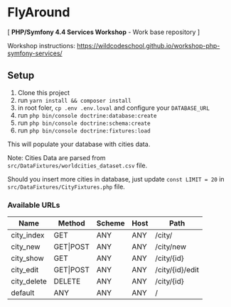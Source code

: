 # FlyAround
[ **PHP/Symfony 4.4 Services Workshop** - Work base repository ]

Workshop instructions: https://wildcodeschool.github.io/workshop-php-symfony-services/

## Setup

1. Clone this project
2. run `yarn install && composer install`
3. in root foler, `cp .env .env.loval` and configure your `DATABASE_URL`
4. run `php bin/console doctrine:database:create`
5. run `php bin/console doctrine:schema:create`
6. run `php bin/console doctrine:fixtures:load`

This will populate your database with cities data.

Note: Cities Data are parsed from `src/DataFixtures/worldcities_dataset.csv` file.

Should you insert more cities in database, just update `const LIMIT = 20` in `src/DataFixtures/CityFixtures.php` file.

### Available URLs


|Name           |Method     |Scheme |Host  |Path            |
|---            |---        |---    |---   |---             |
|city_index     |GET        |ANY    |ANY   |/city/          |
|city_new       |GET\|POST  |ANY    |ANY   |/city/new       |
|city_show      |GET        |ANY    |ANY   |/city/{id}      |
|city_edit      |GET\|POST  |ANY    |ANY   |/city/{id}/edit |
|city_delete    |DELETE     |ANY    |ANY   |/city/{id}      |
|default        |ANY        |ANY    |ANY   |/               |

